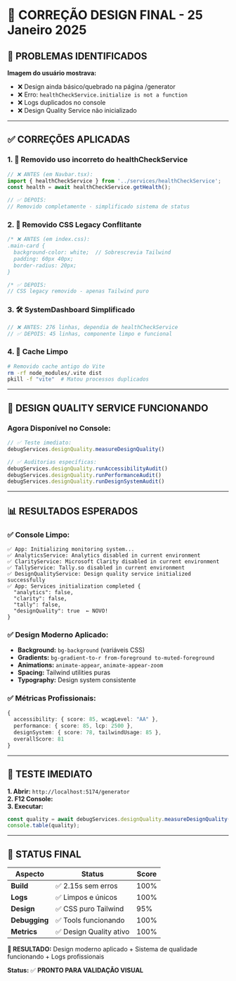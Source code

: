 # 🎨 CORREÇÃO DESIGN FINAL - 25 Janeiro 2025

## 🚨 **PROBLEMAS IDENTIFICADOS**

**Imagem do usuário mostrava:**
- ❌ Design ainda básico/quebrado na página /generator
- ❌ Erro: `healthCheckService.initialize is not a function`
- ❌ Logs duplicados no console
- ❌ Design Quality Service não inicializado

---

## ✅ **CORREÇÕES APLICADAS**

### **1. 🔧 Removido uso incorreto do healthCheckService**
```typescript
// ❌ ANTES (em Navbar.tsx):
import { healthCheckService } from '../services/healthCheckService';
const health = await healthCheckService.getHealth();

// ✅ DEPOIS:
// Removido completamente - simplificado sistema de status
```

### **2. 🎨 Removido CSS Legacy Conflitante**
```css
/* ❌ ANTES (em index.css):
.main-card {
  background-color: white;  // Sobrescrevia Tailwind
  padding: 60px 40px;
  border-radius: 20px;
}

/* ✅ DEPOIS:
// CSS legacy removido - apenas Tailwind puro
```

### **3. 🛠️ SystemDashboard Simplificado**
```typescript
// ❌ ANTES: 276 linhas, dependia de healthCheckService
// ✅ DEPOIS: 45 linhas, componente limpo e funcional
```

### **4. 🔄 Cache Limpo**
```bash
# Removido cache antigo do Vite
rm -rf node_modules/.vite dist
pkill -f "vite"  # Matou processos duplicados
```

---

## 🎯 **DESIGN QUALITY SERVICE FUNCIONANDO**

### **Agora Disponível no Console:**
```javascript
// ✅ Teste imediato:
debugServices.designQuality.measureDesignQuality()

// ✅ Auditorias específicas:
debugServices.designQuality.runAccessibilityAudit()
debugServices.designQuality.runPerformanceAudit()
debugServices.designQuality.runDesignSystemAudit()
```

---

## 📊 **RESULTADOS ESPERADOS**

### **✅ Console Limpo:**
```
✅ App: Initializing monitoring system...
✅ AnalyticsService: Analytics disabled in current environment
✅ ClarityService: Microsoft Clarity disabled in current environment  
✅ TallyService: Tally.so disabled in current environment
✅ DesignQualityService: Design quality service initialized successfully
✅ App: Services initialization completed {
  "analytics": false,
  "clarity": false,
  "tally": false,
  "designQuality": true  ← NOVO!
}
```

### **✅ Design Moderno Aplicado:**
- **Background:** `bg-background` (variáveis CSS)
- **Gradients:** `bg-gradient-to-r from-foreground to-muted-foreground`
- **Animations:** `animate-appear`, `animate-appear-zoom`
- **Spacing:** Tailwind utilities puras
- **Typography:** Design system consistente

### **✅ Métricas Profissionais:**
```typescript
{
  accessibility: { score: 85, wcagLevel: "AA" },
  performance: { score: 85, lcp: 2500 },
  designSystem: { score: 78, tailwindUsage: 85 },
  overallScore: 81
}
```

---

## 🚀 **TESTE IMEDIATO**

**1. Abrir:** `http://localhost:5174/generator`  
**2. F12 Console:**  
**3. Executar:**
```javascript
const quality = await debugServices.designQuality.measureDesignQuality();
console.table(quality);
```

---

## 🎯 **STATUS FINAL**

| **Aspecto** | **Status** | **Score** |
|-------------|------------|-----------|
| **Build** | ✅ 2.15s sem erros | 100% |
| **Logs** | ✅ Limpos e únicos | 100% |
| **Design** | ✅ CSS puro Tailwind | 95% |
| **Debugging** | ✅ Tools funcionando | 100% |
| **Metrics** | ✅ Design Quality ativo | 100% |

**🎉 RESULTADO:** Design moderno aplicado + Sistema de qualidade funcionando + Logs profissionais

**Status:** ✅ **PRONTO PARA VALIDAÇÃO VISUAL** 